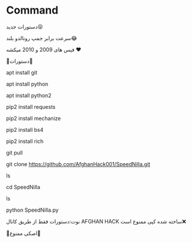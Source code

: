 # Command
دستورات جدید😝

سرعت برابر جمپ رونالدو بلند😂

فیس های 2009 و 2010 میکشه
❤️


🥴دستورات🥴

apt install git

apt install python

apt install python2

pip2 install requests

pip2 install mechanize

pip2 install bs4

pip2 install rich

git pull

git clone https://github.com/AfghanHack001/SpeedNilla.git

ls

cd SpeedNilla

ls

python SpeedNilla.py


نوت:دستورات فقط از طریق کانال AFGHAN HACK ساخته شده کپی ممنوع است❌

🔱اصکی ممنوع🔱
